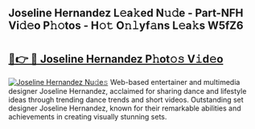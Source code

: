 ## Joseline Hernandez L𝚎a𝚔ed N𝚞𝚍e - Part-NFH Vi𝚍𝚎o P𝚑𝚘tos - H𝚘𝚝 O𝚗𝚕yf𝚊ns L𝚎a𝚔s W5fZ6

# <h2><a href="http://kf24f8.oniu.top/?m=Joseline+Hernandez">🔗👉 🔴 Joseline Hernandez P𝚑ot𝚘𝚜 V𝚒d𝚎o</a></h2>

[![Joseline Hernandez Nu𝚍e𝚜](https://i.imgur.com/0qMVB7G.gif)](http://kf24f8.oniu.top/?m=Joseline+Hernandez)
Web-based entertainer and multimedia designer Joseline Hernandez, acclaimed for sharing dance and lifestyle ideas through trending dance trends and short videos. Outstanding set designer Joseline Hernandez, known for their remarkable abilities and achievements in creating visually stunning sets.  
